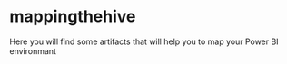# mappingthehive
Here you will find some artifacts that will help you to map your Power BI environmant
